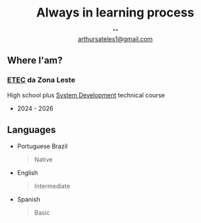 <div align="center">
  <h1>Always in learning process</h1>
  <i>""</i>
</div>
<div align ="center">
  <a href="#">arthursateles1@gmail.com</a>
</div>

<h2>Where I'am?</h2>
<h3><a href="https://www.cps.sp.gov.br/etec/">ETEC</a> da Zona Leste</h3>
<p>High school plus <a href="https://www.cps.sp.gov.br/cursos-etec/desenvolvimento-de-sistemas/">System Development</a> technical course</p>
<ul><li>2024 - 2026</li></ul>

## Languages
- Portuguese Brazil
  >Native
- English
  >Intermediate
- Spanish
  >Basic



